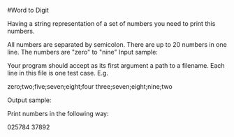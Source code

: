 #Word to Digit

 Having a string representation of a set of numbers you need to print this numbers.

All numbers are separated by semicolon. There are up to 20 numbers in one line. The numbers are "zero" to "nine"
Input sample:

Your program should accept as its first argument a path to a filename. Each line in this file is one test case. E.g.

zero;two;five;seven;eight;four
three;seven;eight;nine;two

Output sample:

Print numbers in the following way:

025784
37892
